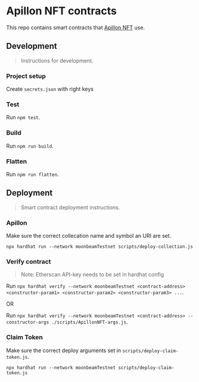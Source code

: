 # Apillon NFT contracts

This repo contains smart contracts that [Apillon NFT](https://app.apillon.io/dashboard) use.

## Development

> Instructions for development.

### Project setup

Create `secrets.json` with right keys

### Test

Run `npm test`.

### Build

Run `npm run build`.

### Flatten

Run `npm run flatten`.

## Deployment

> Smart contract deployment instructions.

### Apillon

Make sure the correct collecation name and symbol an URI are set.

`npx hardhat run --network moonbeamTestnet scripts/deploy-collection.js`

### Verify contract

> Note: Etherscan API-key needs to be set in hardhat config

Run `npx hardhat verify --network moonbeamTestnet <contract-address> <constructor-param1> <constructor-param2> <constructor-param3> ...`.

OR

Run `npx hardhat verify --network moonbeamTestnet <contract-address> --constructor-args ./scripts/ApillonNFT-args.js`.

### Claim Token

Make sure the correct deploy arguments set in `scripts/deploy-claim-token.js`.

`npx hardhat run --network moonbeamTestnet scripts/deploy-claim-token.js`

